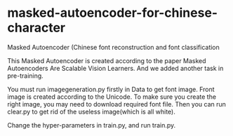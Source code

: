# masked-autoencoder-for-chinese-character
Masked Autoencoder (Chinese font reconstruction and font classification 

This Masked Autoencoder is created according to the paper Masked Autoencoders Are Scalable Vision Learners.
And we added another task in pre-training.

You must run imagegeneration.py firstly in Data to get font image.
Front image is created according to the Unicode. To make sure you create the right image, you may need to download required font file.
Then you can run clear.py to get rid of the useless image(which is all white).


Change the hyper-parameters in train.py, and run train.py.
